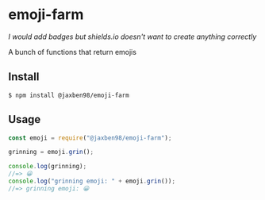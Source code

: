 # emoji-farm

*I would add badges but shields.io doesn't want to create anything correctly*

A bunch of functions that return emojis

## Install

`$ npm install @jaxben98/emoji-farm`

## Usage

```javascript
const emoji = require("@jaxben98/emoji-farm");

grinning = emoji.grin();

console.log(grinning);
//=> 😀
console.log("grinning emoji: " + emoji.grin());
//=> grinning emoji: 😀
```